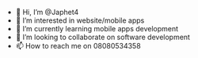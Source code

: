 - 👋 Hi, I’m @Japhet4
- 👀 I’m interested in website/mobile apps
- 🌱 I’m currently learning mobile apps development
- 💞️ I’m looking to collaborate on software development
- 📫 How to reach me on 08080534358


<!---
Japhet4/Japhet4 is a ✨ special ✨ repository because its `README.md` (this file) appears on your GitHub profile.
You can click the Preview link to take a look at your changes.
--->
